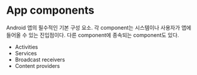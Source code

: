 # App components
Android 앱의 필수적인 기본 구성 요소. 각 component는 시스템이나 사용자가 앱에 들어올 수 있는 진입점이다. 다른 component에 종속되는 component도 있다.
- Activities
- Services
- Broadcast receivers
- Content providers
